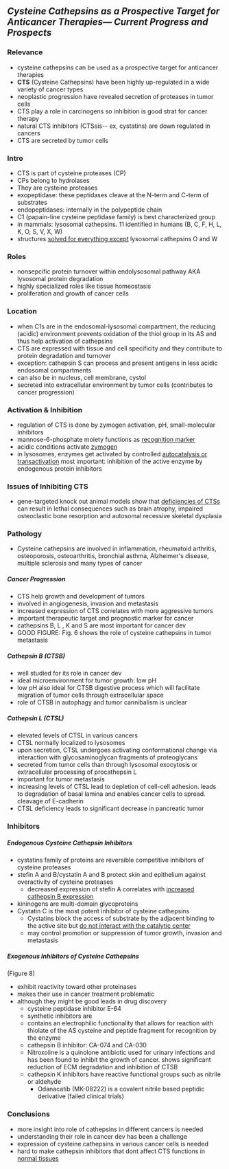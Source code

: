## *Cysteine Cathepsins as a Prospective Target for Anticancer Therapies— Current Progress and Prospects*

### Relevance
- cysteine cathepsins can be used as a prospective target for anticancer therapies 
- **CTS** (Cysteine Cathepsins) have been highly up-regulated in a wide variety of cancer types 
- neoplastic progression have revealed secretion of proteases in tumor cells 
- CTS play a role in carcinogens so inhibition is good strat for cancer therapy 
- natural CTS inhibitors (CTSsis-- ex, cystatins) are down regulated in cancers 
- CTS are secreted by tumor cells
### Intro 
- CTS is part of cysteine proteases (CP)
- CPs belong to hydrolases
- They are cysteine proteases 
- exopeptidase: these peptidases cleave at the N-term and C-term of substrates  
- endopeptidases: internally in the polypeptide chain 
- C1 (papain-line cysteine peptidase family) is best characterized group 
- in mammals: lysosomal cathepsins. 11 identified in humans (B, C, F, H, L, K, O, S, V,  X, W)
- structures [solved for everything except](gaps_ideas.md#pogorzelska_2018#gap1) lysosomal cathepsins O and W 
### Roles
- nonsepcific protein turnover within endolysosomal pathway AKA lysosomal protein degradation
- highly specialized roles like tissue homeostasis 
- proliferation and growth of cancer cells 
### Location 
- when C1s are in the endosomal-lysosomal compartment, the reducing (acidic) environment prevents oxidation of the thiol group in its AS and thus help activation of cathepsins 
- CTS are expressed with tissue and cell specificity and they contribute to protein degradation and turnover
- exception: cathepsin S can process and present antigens in less acidic endosomal compartments  
- can also be in nucleus, cell membrane, cystol
- secreted into extracellular environment by tumor cells (contributes to cancer progression)
### Activation & Inhibition
- regulation of CTS is done by zymogen activation, pH, small-molecular inhibitors 
- mannose-6-phosphate moiety functions as [recognition marker](gaps_ideas.md#pogorzelska_2018#idea1) 
- acidic conditions activate [zymogen](gaps_ideas.md#pogorzelska_2018#idea2) 
- in lysosomes, enzymes get activated by controlled [autocatalysis or transactivation](gaps_ideas.md#pogorzelska_2018#idea3) 
	most important: inhibition of the active enzyme by endogenous protein inhibitors 
### Issues of Inhibiting CTS
- gene-targeted knock out animal models show that [deficiencies of CTSs](gaps_ideas.md#pogorzelska_2018#idea4) can result in lethal consequences such as brain atrophy, impaired osteoclastic bone resorption and autosomal recessive skeletal dysplasia 
### Pathology
- Cysteine cathepsins are involved in inflammation, rheumatoid arthritis, osteoporosis, osteoarthritis, bronchial asthma, Alzheimer's disease, multiple sclerosis and many types of cancer
##### Cancer Progression
- CTS help growth and development of tumors 
- involved in angiogenesis, invasion and metastasis
- increased expression of CTS correlates with more aggressive tumors
- important therapeutic target and prognostic marker for cancer
- cathepsins B, L , K and S are most important for cancer dev 
- GOOD FIGURE: Fig. 6 shows the role of cysteine cathepsins in tumor metastasis
##### Cathepsin B (CTSB)
- well studied for its role in cancer dev
- ideal microenvironment for tumor growth: low pH 
- low pH also ideal for CTSB digestive process which will facilitate migration of tumor cells through extracellular space 
- role of CTSB in autophagy and tumor cannibalism is unclear
##### Cathepsin L (CTSL)
- elevated levels of CTSL in various cancers
- CTSL normally localized to lysosomes 
- upon secretion, CTSL undergoes activating conformational change via interaction with glycosaminoglycan fragments of proteoglycans 
- secreted from tumor cells than through lysosomal exocytosis or extracellular processing of procathepsin L 
- important for tumor metastasis 
- increasing levels of CTSL lead to depletion of cell-cell adhesion. leads to degradation of basal lamina and enables cancer cells to spread. cleavage of E-cadherin 
- CTSL deficiency leads to significant decrease in pancreatic tumor 
### Inhibitors 
##### Endogenous Cysteine Cathepsin Inhibitors
- cystatins family of proteins are reversible competitive inhibitors of cysteine proteases 
- stefin A and B/cystatin A and B protect skin and epithelium against overactivity of cysteine proteases 
	- decreased expression of stefin A correlates with [increased cathepsin B expression](gaps_ideas#pogorzelska_2018#idea6)
- kininogens are multi-domain glycoproteins 
- Cystatin C is the most potent inhibitor of cysteine cathepsins 
	- Cystatins block the access of substrate by the adjacent binding to the active site but [do not interact with the catalytic center](gaps_ideas.md#pogorzelska_2018#idea5)
	- may control promotion or suppression of tumor growth, invasion and metastasis 
##### Exogenous Inhibitors of Cysteine Cathepsins 
(Figure 8)
- exhibit reactivity toward other proteinases 
- makes their use in cancer treatment problematic 
- although they might be good leads in drug discovery
	- cysteine peptidase inhibitor E-64 
	- synthetic inhibitors are 
	- contains an electrophilic functionality that allows for reaction with thiolate of the AS cysteine and peptide fragment for recognition by the enzyme
	- cathepsin B inhibitor: CA-074 and CA-030 
	- Nitroxoline is a quinolone antibiotic used for urinary infections and has been found to inhibit the growth of cancer. shows significant reduction of ECM degradation and inhibition of CTSB
	- cathepsin K inhibitors have reactive functional groups such as nitrile or aldehyde 
		- Odanacatib (MK-08222) is a covalent nitrile based peptidic derivative (failed clinical trials)
### Conclusions
- more insight into role of cathepsins in different cancers is needed
- understanding their role in cancer dev has been a challenge
- expression of cysteine cathepsins in various cancer cells is needed
- hard to make cathepsin inhibitors that dont affect CTS functions in [normal tissues]( gaps_ideas#pogorzelska_2018#idea7)
